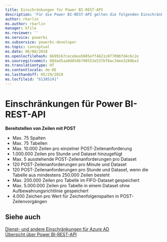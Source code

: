 ```yaml
---
title: Einschränkungen für Power BI-REST-API
description: 'Für die Power BI-REST-API gelten die folgenden Einschränkungen:'
author: rkarlin
ms.author: rkarlin
manager: kfile
ms.reviewer: ''
ms.service: powerbi
ms.subservice: powerbi-developer
ms.topic: conceptual
ms.date: 06/08/2018
ms.openlocfilehash: 6699167cecebea5085eff4621c077096fd4c6c2e
ms.sourcegitcommit: 60dad5aa0d85db790553e537bf8ac34ee3289ba3
ms.translationtype: HT
ms.contentlocale: de-DE
ms.lasthandoff: 05/29/2019
ms.locfileid: "61385141"
---
```

# <a name="power-bi-rest-api-limitations"></a>Einschränkungen für Power BI-REST-API  
  
**Bereitstellen von Zeilen mit POST**
  
* Max. 75 Spalten
* Max. 75 Tabellen
* Max. 10.000 Zeilen pro einzelner POST-Zeilenanforderung  
* 1\.000.000 Zeilen pro Stunde und Dataset hinzugefügt  
* Max. 5 ausstehende POST-Zeilenanforderungen pro Dataset  
* 120 POST-Zeilenanforderungen pro Minute und Dataset
* 120 POST-Zeilenanforderungen pro Stunde und Dataset, wenn die Tabelle aus mindestens 250.000 Zeilen besteht
* Max. 200.000 Zeilen pro Tabelle im FIFO-Dataset gespeichert
* Max. 5.000.000 Zeilen pro Tabelle in einem Dataset ohne Aufbewahrungsrichtlinie gespeichert  
* 4\.000 Zeichen pro Wert für Zeichenfolgenspalten in POST-Zeilenvorgängen
  
## <a name="see-also"></a>Siehe auch

[Dienst- und andere Einschränkungen für Azure AD](https://docs.microsoft.com/azure/active-directory/active-directory-service-limits-restrictions)   
[Übersicht über Power BI-REST-API](https://docs.microsoft.com/rest/api/power-bi/)